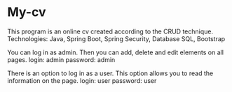 # My-cv
This program is an online cv created according to the CRUD technique.
Technologies: Java, Spring Boot, Spring Security, Database SQL, Bootstrap

You can log in as admin. Then you can add, delete and edit elements on all pages.
login: admin
password: admin

There is an option to log in as a user. This option allows you to read the information on the page.
login: user
password: user


